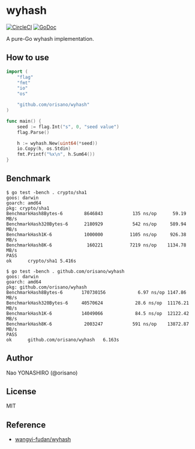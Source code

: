 # wyhash

[![CircleCI](https://circleci.com/gh/orisano/wyhash.svg?style=svg)](https://circleci.com/gh/orisano/wyhash)
[![GoDoc](https://godoc.org/github.com/orisano/wyhash?status.svg)](https://godoc.org/github.com/orisano/wyhash)

A pure-Go wyhash implementation.

## How to use
```go
import (
	"flag"
	"fmt"
	"io"
	"os"

	"github.com/orisano/wyhash"
)

func main() {
	seed := flag.Int("s", 0, "seed value")
	flag.Parse()

	h := wyhash.New(uint64(*seed))
	io.Copy(h, os.Stdin)
	fmt.Printf("%x\n", h.Sum64())
}
```

## Benchmark
```
$ go test -bench . crypto/sha1
goos: darwin
goarch: amd64
pkg: crypto/sha1
BenchmarkHash8Bytes-6     	 8646843	       135 ns/op	  59.19 MB/s
BenchmarkHash320Bytes-6   	 2180929	       542 ns/op	 589.94 MB/s
BenchmarkHash1K-6         	 1000000	      1105 ns/op	 926.38 MB/s
BenchmarkHash8K-6         	  160221	      7219 ns/op	1134.78 MB/s
PASS
ok  	crypto/sha1	5.416s
```

```
$ go test -bench . github.com/orisano/wyhash
goos: darwin
goarch: amd64
pkg: github.com/orisano/wyhash
BenchmarkHash8Bytes-6     	170730156	         6.97 ns/op	1147.86 MB/s
BenchmarkHash320Bytes-6   	40570624	        28.6 ns/op	11176.21 MB/s
BenchmarkHash1K-6         	14049066	        84.5 ns/op	12122.42 MB/s
BenchmarkHash8K-6         	 2003247	       591 ns/op	13872.87 MB/s
PASS
ok  	github.com/orisano/wyhash	6.163s
```

## Author
Nao YONASHIRO (@orisano)

## License
MIT

## Reference
* [wangyi-fudan/wyhash](https://github.com/wangyi-fudan/wyhash)
